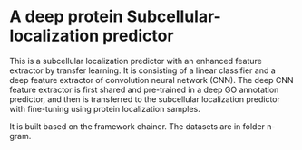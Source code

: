 # A deep protein Subcellular-localization predictor
This is a subcellular localization predictor with an enhanced feature extractor by transfer learning.
It is consisting of a linear classifier and a deep feature extractor of convolution neural network (CNN). The deep CNN feature extractor is first shared and pre-trained in a deep GO annotation predictor, and then is transferred to the subcellular localization predictor with fine-tuning using protein localization samples. 

 It is built based on the framework chainer.
The datasets are in folder n-gram.
